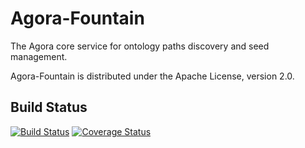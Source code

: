 Agora-Fountain
==============

The Agora core service for ontology paths discovery and seed management.

Agora-Fountain is distributed under the Apache License, version 2.0.

## Build Status

[![Build Status](https://travis-ci.org/SmartDeveloperHub/agora-fountain.svg?branch=travis)](https://travis-ci.org/SmartDeveloperHub/agora-fountain)
[![Coverage Status](https://coveralls.io/repos/SmartDeveloperHub/agora-fountain/badge.svg?branch=travis&service=github)](https://coveralls.io/github/SmartDeveloperHub/agora-fountain?branch=travis)